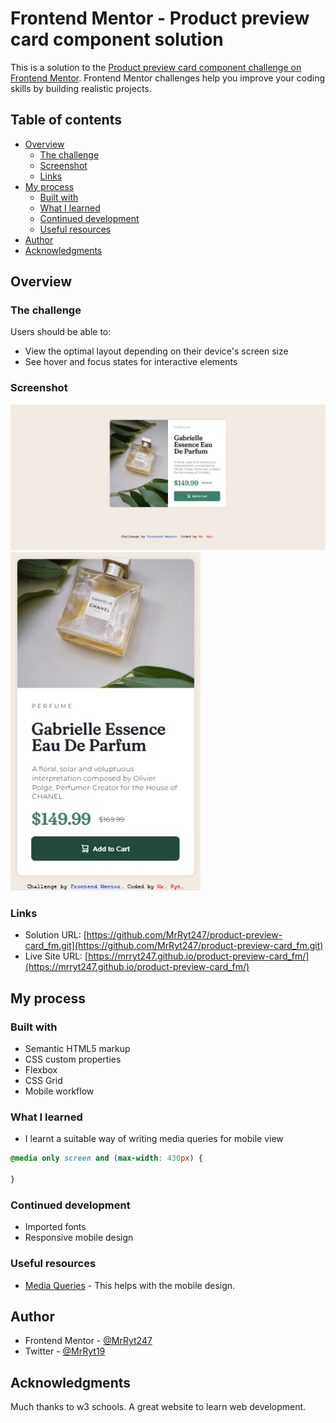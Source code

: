 # Frontend Mentor - Product preview card component solution

This is a solution to the [Product preview card component challenge on Frontend Mentor](https://www.frontendmentor.io/challenges/product-preview-card-component-GO7UmttRfa). Frontend Mentor challenges help you improve your coding skills by building realistic projects. 

## Table of contents

- [Overview](#overview)
  - [The challenge](#the-challenge)
  - [Screenshot](#screenshot)
  - [Links](#links)
- [My process](#my-process)
  - [Built with](#built-with)
  - [What I learned](#what-i-learned)
  - [Continued development](#continued-development)
  - [Useful resources](#useful-resources)
- [Author](#author)
- [Acknowledgments](#acknowledgments)

## Overview

### The challenge

Users should be able to:

- View the optimal layout depending on their device's screen size
- See hover and focus states for interactive elements

### Screenshot

![Desktop View](./images/desktop-view.jpg)
![Mobile View](./images/mobile-view.jpg)

### Links

- Solution URL: [https://github.com/MrRyt247/product-preview-card_fm.git](https://github.com/MrRyt247/product-preview-card_fm.git)
- Live Site URL: [https://mrryt247.github.io/product-preview-card_fm/](https://mrryt247.github.io/product-preview-card_fm/)

## My process

### Built with

- Semantic HTML5 markup
- CSS custom properties
- Flexbox
- CSS Grid
- Mobile workflow

### What I learned

- I learnt a suitable way of writing media queries for mobile view

``` CSS
@media only screen and (max-width: 430px) {

}
```

### Continued development

- Imported fonts
- Responsive mobile design

### Useful resources

- [Media Queries](https://www.w3schools.com/css/css_rwd_mediaqueries.asp) - This helps with the mobile design.

## Author

- Frontend Mentor - [@MrRyt247](https://www.frontendmentor.io/profile/MrRyt247)
- Twitter - [@MrRyt19](https://www.twitter.com/MrRyt19?t=7|9R5z1MSEmgcekuJ_1ujA&s=09)

## Acknowledgments

Much thanks to w3 schools. A great website to learn web development.